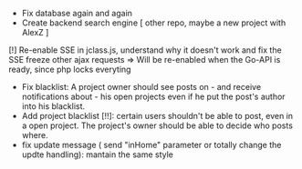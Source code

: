 - Fix database again and again
- Create backend search engine [ other repo, maybe a new project with AlexZ ]

[!] Re-enable SSE in jclass.js, understand why it doesn't work and fix the SSE freeze other ajax requests
    => Will be re-enabled when the Go-API is ready, since php locks everyting
- Fix blacklist: A project owner should see posts on - and receive notifications about - his open projects even if he put the post's author into his blacklist.
- Add project blacklist [!!]: certain users shouldn't be able to post, even in a open project. The project's owner should be able to decide who posts where.
- fix update message ( send "inHome" parameter or totally change the updte handling): mantain the same style
